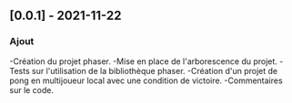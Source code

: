 ## [0.0.1] - 2021-11-22
### Ajout
-Création du projet phaser.
-Mise en place de l'arborescence du projet.
-Tests sur l'utilisation de la bibliothèque phaser.
-Création d'un projet de pong en multijoueur local avec une condition de victoire.
-Commentaires sur le code.